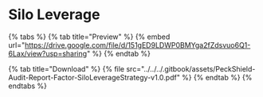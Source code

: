 # Silo Leverage

{% tabs %}
{% tab title="Preview" %}
{% embed url="https://drive.google.com/file/d/151gED9LDWP0BMYga2fZdsvuo6Q1-6Lax/view?usp=sharing" %}
{% endtab %}

{% tab title="Download" %}
{% file src="../../../.gitbook/assets/PeckShield-Audit-Report-Factor-SiloLeverageStrategy-v1.0.pdf" %}
{% endtab %}
{% endtabs %}

